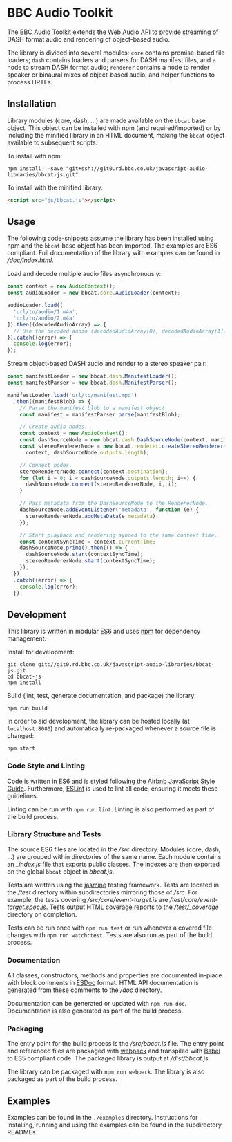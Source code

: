 # BBC Audio Toolkit
The BBC Audio Toolkit extends the [Web Audio API](http://webaudio.github.io/web-audio-api/) to provide streaming of DASH format audio and rendering of object-based audio.

The library is divided into several modules: `core` contains promise-based file loaders; `dash` contains loaders and parsers for DASH manifest files, and a node to stream DASH format audio; `renderer` contains a node to render speaker or binaural mixes of object-based audio, and helper functions to process HRTFs.

## Installation
Library modules (core, dash, ...) are made available on the `bbcat` base object. This object can be installed with npm (and required/imported) or by including the minified library in an HTML document, making the `bbcat` object available to subsequent scripts.

To install with npm:
```
npm install --save "git+ssh://git0.rd.bbc.co.uk/javascript-audio-libraries/bbcat-js.git"
```

To install with the minified library:
```html
<script src="js/bbcat.js"></script>
```


## Usage
The following code-snippets assume the library has been installed using npm and the `bbcat` base object has been imported. The examples are ES6 compliant. Full documentation of the library with examples can be found in */doc/index.html*.

Load and decode multiple audio files asynchronously:

```javascript
const context = new AudioContext();
const audioLoader = new bbcat.core.AudioLoader(context);

audioLoader.load([
  'url/to/audio/1.m4a',
  'url/to/audio/2.m4a'
]).then((decodedAudioArray) => {
  // Use the decoded audio (decodedAudioArray[0], decodedAudioArray[1])
}).catch((error) => {
  console.log(error);
});
```

Stream object-based DASH audio and render to a stereo speaker pair:

```javascript
const manifestLoader = new bbcat.dash.ManifestLoader();
const manifestParser = new bbcat.dash.ManifestParser();

manifestLoader.load('url/to/manifest.mpd')
  .then((manifestBlob) => {
    // Parse the manifest blob to a manifest object.
    const manifest = manifestParser.parse(manifestBlob);

    // Create audio nodes.
    const context = new AudioContext();
    const dashSourceNode = new bbcat.dash.DashSourceNode(context, manifest);
    const stereoRendererNode = new bbcat.renderer.createStereoRenderer(
      context, dashSourceNode.outputs.length);

    // Connect nodes.
    stereoRendererNode.connect(context.destination);
    for (let i = 0; i < dashSourceNode.outputs.length; i++) {
      dashSourceNode.connect(stereoRendererNode, i, i);
    }

    // Pass metadata from the DashSourceNode to the RendererNode.
    dashSourceNode.addEventListener('metadata', function (e) {
      stereoRendererNode.addMetaData(e.metadata);
    });

    // Start playback and rendering synced to the same context time.
    const contextSyncTime = context.currentTime;
    dashSourceNode.prime().then(() => {
      dashSourceNode.start(contextSyncTime);
      stereoRendererNode.start(contextSyncTime);
    });
  })
  .catch((error) => {
    console.log(error);
  });

```

## Development
This library is written in modular [ES6](http://es6-features.org/) and uses [npm](https://www.npmjs.com/) for dependency management.

Install for development:
```
git clone git://git0.rd.bbc.co.uk/javascript-audio-libraries/bbcat-js.git
cd bbcat-js
npm install
```

Build (lint, test, generate documentation, and package) the library:
```
npm run build
```

In order to aid development, the library can be hosted locally (at `localhost:8080`) and automatically re-packaged whenever a source file is changed:
```
npm start
```

### Code Style and Linting
Code is written in ES6 and is styled following the [Airbnb JavaScript Style Guide](https://github.com/airbnb/javascript). Furthermore, [ESLint](http://eslint.org/) is used to lint all code, ensuring it meets these guidelines.

Linting can be run with `npm run lint`. Linting is also performed as part of the build process.

###  Library Structure and Tests
The source ES6 files are located in the */src* directory. Modules (core, dash, ...) are grouped within directories of the same name. Each module contains an *_index.js* file that exports public classes. The indexes are then exported on the global `bbcat` object in *bbcat.js*.

Tests are written using the [jasmine](https://github.com/jasmine/jasmine) testing framework. Tests are located in the */test* directory within subdirectories mirroring those of */src*. For example, the tests covering */src/core/event-target.js* are */test/core/event-target.spec.js*. Tests output HTML coverage reports to the */test/_coverage* directory on completion.

Tests can be run once with `npm run test` or run whenever a covered file changes with `npm run watch:test`. Tests are also run as part of the build process.

### Documentation
All classes, constructors, methods and properties are documented in-place with block comments in [ESDoc](https://esdoc.org/) format. HTML API documentation is generated from these comments to the */doc* directory.

Documentation can be generated or updated with `npm run doc`. Documentation is also generated as part of the build process.

### Packaging
The entry point for the build process is the */src/bbcat.js* file. The entry point and referenced files are packaged with [webpack](https://webpack.github.io/) and transpiled with [Babel](https://babeljs.io/) to ES5 compliant code. The packaged library is output at */dist/bbcat.js*.

The library can be packaged with `npm run webpack`. The library is also packaged as part of the build process.


## Examples

Examples can be found in the `./examples` directory. Instructions for installing, running and using the examples can be found in the subdirectory READMEs.
